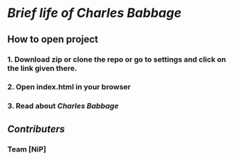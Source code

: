 # _Brief life of **Charles Babbage**_
## How to open project
### 1. Download zip or clone the repo or go to settings and click on the link given there.
### 2. Open index.html in your browser
### 3. Read about _Charles Babbage_

## _Contributers_
### Team **[NiP]**
